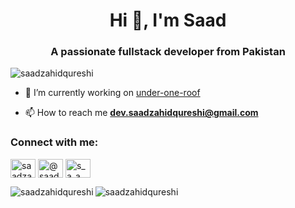 <h1 align="center">Hi 👋, I'm Saad</h1>
<h3 align="center">A passionate fullstack developer from Pakistan</h3>

<p align="left"> <img src="https://komarev.com/ghpvc/?username=saadzahidqureshi&label=Profile%20views&color=0e75b6&style=flat" alt="saadzahidqureshi" /> </p>

- 🔭 I’m currently working on [under-one-roof](https://github.com/bilalsaleem14/under-one-roof.git)

- 📫 How to reach me **dev.saadzahidqureshi@gmail.com**


<h3 align="left">Connect with me:</h3>
<p align="left">
<a href="https://dev.to/saadzahidqureshi" target="blank"><img align="center" src="https://raw.githubusercontent.com/rahuldkjain/github-profile-readme-generator/master/src/images/icons/Social/devto.svg" alt="saadzahidqureshi" height="30" width="40" /></a>
<a href="https://medium.com/@saadzahidqureshi" target="blank"><img align="center" src="https://raw.githubusercontent.com/rahuldkjain/github-profile-readme-generator/master/src/images/icons/Social/medium.svg" alt="@saadzahidqureshi" height="30" width="40" /></a>
<a href="https://twitter.com/s_a_a_d__z" target="blank"><img align="center" src="https://raw.githubusercontent.com/rahuldkjain/github-profile-readme-generator/master/src/images/icons/Social/twitter.svg" alt="s_a_a_d__z" height="30" width="40" /></a>
</p>


<p><img align="left" src="https://github-readme-stats.vercel.app/api/top-langs?username=saadzahidqureshi&show_icons=true&locale=en&layout=compact" alt="saadzahidqureshi" /></p>


<p><img align="center" src="https://github-readme-streak-stats.herokuapp.com/?user=saadzahidqureshi&" alt="saadzahidqureshi" /></p>
